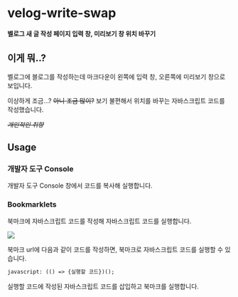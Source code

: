 # velog-write-swap

**벨로그 새 글 작성 페이지 입력 창, 미리보기 창 위치 바꾸기**

## 이게 뭐..?

벨로그에 블로그를 작성하는데 마크다운이 왼쪽에 입력 창, 오른쪽에 미리보기 창으로 보입니다.

이상하게 조금...? ~~아니 조금 많이?~~ 보기 불편해서 위치를 바꾸는 자바스크립트 코드를 작성했습니다.

_~~개인적인 취향~~_

## Usage

### 개발자 도구 Console

개발자 도구 Console 창에서 코드를 복사해 실행합니다.

### Bookmarklets

북마크에 자바스크립트 코드를 작성해 자바스크립트 코드를 실행합니다.

<img src="https://github.com/young-sinf/velog-write-swap/blob/main/%08add-bookmark.png" />

북마크 url에 다음과 같이 코드를 작성하면, 북마크로 자바스크립트 코드를 실행할 수 있습니다.

```txt
javascript: (() => {실행할 코드})();
```

실행할 코드에 작성된 자바스크립트 코드를 삽입하고 북마크를 실행합니다.
